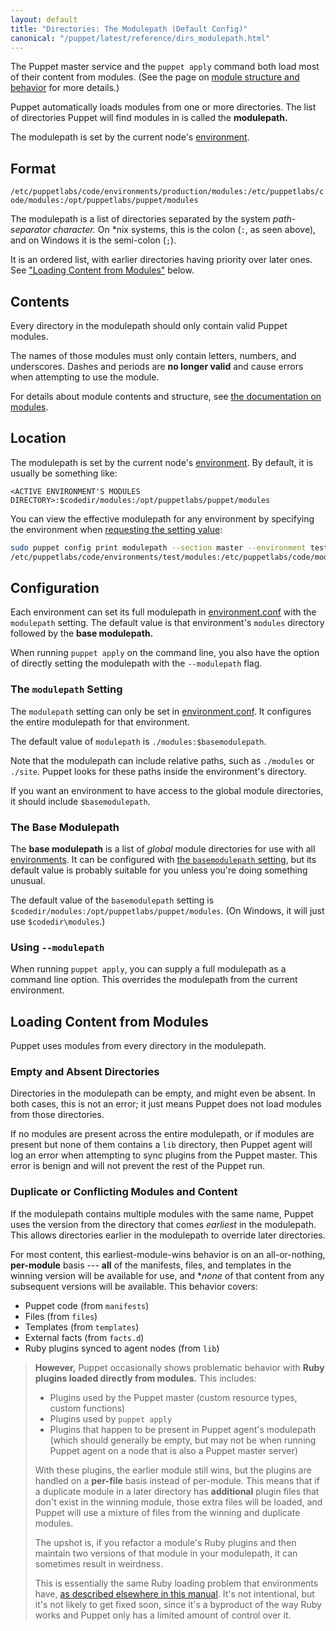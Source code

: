 ```yaml
---
layout: default
title: "Directories: The Modulepath (Default Config)"
canonical: "/puppet/latest/reference/dirs_modulepath.html"
---
```


[module_fundamentals]: ./modules_fundamentals.html
[environments]: ./environments.html
[env_modules]: ./environments.html#setting-up-environments-on-a-puppet-master
[confdir]: ./dirs_confdir.html
[basemodulepath_setting]: /puppet/4.2/reference/configuration.html#basemodulepath
[modulepath_setting]: /puppet/4.2/reference/configuration.html#modulepath
[config_print]: ./config_print.html
[enable_dir_envs]: ./environments.html#enabling-directory-environments
[puppet.conf]: ./config_file_main.html
[environment.conf]: ./config_file_environment.html

The Puppet master service and the `puppet apply` command both load most of their content from modules. (See the page on [module structure and behavior][module_fundamentals] for more details.)

Puppet automatically loads modules from one or more directories. The list of directories Puppet will find modules in is called the **modulepath.**

The modulepath is set by the current node's [environment][environments].

## Format

`/etc/puppetlabs/code/environments/production/modules:/etc/puppetlabs/code/modules:/opt/puppetlabs/puppet/modules`

The modulepath is a list of directories separated by the system _path-separator character._ On \*nix systems, this is the colon (`:`, as seen above), and on Windows it is the semi-colon (`;`).

It is an ordered list, with earlier directories having priority over later ones. See ["Loading Content from Modules"][inpage_loading] below.

## Contents

Every directory in the modulepath should only contain valid Puppet modules.

The names of those modules must only contain letters, numbers, and underscores. Dashes and periods are **no longer valid** and cause errors when attempting to use the module.

For details about module contents and structure, see [the documentation on modules][module_fundamentals].

## Location

The modulepath is set by the current node's [environment][environments]. By default, it is usually be something like:

`<ACTIVE ENVIRONMENT'S MODULES DIRECTORY>:$codedir/modules:/opt/puppetlabs/puppet/modules`

You can view the effective modulepath for any environment by specifying the environment when [requesting the setting value][config_print]:

~~~ bash
sudo puppet config print modulepath --section master --environment test
/etc/puppetlabs/code/environments/test/modules:/etc/puppetlabs/code/modules:/usr/share/puppet/modules
~~~

## Configuration

Each environment can set its full modulepath in [environment.conf][] with the `modulepath` setting. The default value is that environment's `modules` directory followed by the **base modulepath.**

When running `puppet apply` on the command line, you also have the option of directly setting the modulepath with the `--modulepath` flag.

### The `modulepath` Setting

The `modulepath` setting can only be set in [environment.conf][]. It configures the entire modulepath for that environment.

The default value of `modulepath` is `./modules:$basemodulepath`.

Note that the modulepath can include relative paths, such as `./modules` or `./site`. Puppet looks for these paths inside the environment's directory.

If you want an environment to have access to the global module directories, it should include `$basemodulepath`.

### The Base Modulepath

The **base modulepath** is a list of _global_ module directories for use with all [environments][]. It can be configured with [the `basemodulepath` setting][basemodulepath_setting], but its default value is probably suitable for you unless you're doing something unusual.

The default value of the `basemodulepath` setting is `$codedir/modules:/opt/puppetlabs/puppet/modules`. (On Windows, it will just use `$codedir\modules`.)

### Using `--modulepath`

When running `puppet apply`, you can supply a full modulepath as a command line option. This overrides the modulepath from the current environment.

## Loading Content from Modules

[inpage_loading]: #loading-content-from-modules

Puppet uses modules from every directory in the modulepath.

### Empty and Absent Directories

Directories in the modulepath can be empty, and might even be absent. In both cases, this is not an error; it just means Puppet does not load modules from those directories.

If no modules are present across the entire modulepath, or if modules are present but none of them contains a `lib` directory, then Puppet agent will log an error when attempting to sync plugins from the Puppet master. This error is benign and will not prevent the rest of the Puppet run.

### Duplicate or Conflicting Modules and Content

If the modulepath contains multiple modules with the same name, Puppet uses the version from the directory that comes _earliest_ in the modulepath. This allows directories earlier in the modulepath to override later directories.

For most content, this earliest-module-wins behavior is on an all-or-nothing, **per-module** basis --- **all** of the manifests, files, and templates in the winning version will be available for use, and **none* of that content from any subsequent versions will be available. This behavior covers:

- Puppet code (from `manifests`)
- Files (from `files`)
- Templates (from `templates`)
- External facts (from `facts.d`)
- Ruby plugins synced to agent nodes (from `lib`)

> **However,** Puppet occasionally shows problematic behavior with **Ruby plugins loaded directly from modules.** This includes:
>
> - Plugins used by the Puppet master (custom resource types, custom functions)
> - Plugins used by `puppet apply`
> - Plugins that happen to be present in Puppet agent's modulepath (which should generally be empty, but may not be when running Puppet agent on a node that is also a Puppet master server)
>
> With these plugins, the earlier module still wins, but the plugins are handled on a **per-file** basis instead of per-module. This means that if a duplicate module in a later directory has **additional** plugin files that don't exist in the winning module, those extra files will be loaded, and Puppet will use a mixture of files from the winning and duplicate modules.
>
> The upshot is, if you refactor a module's Ruby plugins and then maintain two versions of that module in your modulepath, it can sometimes result in weirdness.
>
> This is essentially the same Ruby loading problem that environments have, [as described elsewhere in this manual](./environments_limitations.html#plugins-running-on-the-puppet-master-are-weird). It's not intentional, but it's not likely to get fixed soon, since it's a byproduct of the way Ruby works and Puppet only has a limited amount of control over it.